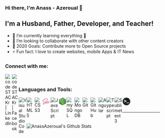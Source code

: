 ### Hi there, I'm Anass - Azeroual 👋

## I'm a Husband, Father, Developer, and Teacher!
- 🌱 I’m currently learning everything 🤣
- 👯 I’m looking to collaborate with other content creators
- 🥅 2020 Goals: Contribute more to Open Source projects
- ⚡ Fun fact: I love to create websites, mobile Apps & IT News

### Connect with me:

[<img align="left" alt="codeSTACKr | LinkedIn" width="22px" src="https://cdn.jsdelivr.net/npm/simple-icons@v3/icons/linkedin.svg" />][linkedin]
[<img align="left" alt="codeSTACKr | Facebook" width="22px" src="https://cdn.jsdelivr.net/npm/simple-icons@3.4.0/icons/facebook.svg" />][facebook]

<br />

### Languages and Tools:

[<img align="left" alt="Visual Studio Code" width="26px" src="https://cdn.jsdelivr.net/npm/simple-icons@3.4.0/icons/visualstudiocode.svg" />][linkedin]
[<img align="left" alt="HTML5" width="26px" src="https://cdn.jsdelivr.net/npm/simple-icons@3.4.0/icons/html5.svg" />][linkedin]
[<img align="left" alt="CSS3" width="26px" src="https://cdn.jsdelivr.net/npm/simple-icons@3.4.0/icons/css3.svg" />][linkedin]
[<img align="left" alt="Sass" width="26px" src="https://raw.githubusercontent.com/github/explore/80688e429a7d4ef2fca1e82350fe8e3517d3494d/topics/sass/sass.png" />][linkedin]
[<img align="left" alt="JavaScript" width="26px" src="https://cdn.jsdelivr.net/npm/simple-icons@3.4.0/icons/javascript.svg" />][linkedin]
[<img align="left" alt="Nodejs" width="26px" src="https://raw.githubusercontent.com/github/explore/80688e429a7d4ef2fca1e82350fe8e3517d3494d/topics/nodejs/nodejs.png" />][linkedin]
[<img align="left" alt="mySQL" width="26px" src="https://cdn.jsdelivr.net/npm/simple-icons@3.4.0/icons/mysql.svg" />][linkedin]
[<img align="left" alt="MongoDB" width="26px" src="https://cdn.jsdelivr.net/npm/simple-icons@3.4.0/icons/mongodb.svg" />][linkedin]
[<img align="left" alt="Git" width="26px" src="https://cdn.jsdelivr.net/npm/simple-icons@3.4.0/icons/git.svg" />][linkedin]
[<img align="left" alt="GitHub" width="26px" src="https://cdn.jsdelivr.net/npm/simple-icons@3.4.0/icons/github.svg" />][linkedin]
[<img align="left" alt="Angular" width="26px" src="https://cdn.jsdelivr.net/npm/simple-icons@3.4.0/icons/angular.svg" />][linkedin]
[<img align="left" alt="Typescript" width="26px" src="https://cdn.jsdelivr.net/npm/simple-icons@3.4.0/icons/typescript.svg" />][linkedin]
[<img align="left" alt="Sublimetext 3" width="26px" src="https://cdn.jsdelivr.net/npm/simple-icons@3.4.0/icons/sublimetext.svg" />][linkedin]
[<img align="left" alt="Terminal" width="26px" src="https://raw.githubusercontent.com/github/explore/80688e429a7d4ef2fca1e82350fe8e3517d3494d/topics/terminal/terminal.png" />][linkedin]

<br />
<br />

---

<!--### 📺 Latest YouTube Videos-->
<!-- YOUTUBE:START -->
<!--- [GSAP Typing Animation | Tween & Timeline Basics (2020)](https://www.youtube.com/watch?v=ZT66N5hBiCE)-->
<!--- [Next Level GitHub Profile README (NEW) | How To Create An Amazing Profile ReadMe With GitHub Actions](https://www.youtube.com/watch?v=ECuqb5Tv9qI)-->
<!--- [There's more to CONSOLE than .log( ) | Things you didn't know console could do!!](https://www.youtube.com/watch?v=_-bHhEGcDiQ)-->
<!--- [Simple React.js User Login Authentication | Auth0](https://www.youtube.com/watch?v=MqczHS3Z2bc)-->
<!--- [Top 10 VS Code Updates You Don't Know About!! (July 2020)](https://www.youtube.com/watch?v=WHBQ1szkhtI)-->
<!-- YOUTUBE:END -->

<!-- --- -->

<!-- ### 📕 Latest Blog Posts -->
<!-- BLOG-POST-LIST:START -->
<!-- - [Microinteractions: Password Validation Animation](https://dev.to/codestackr/microinteractions-password-validation-animation-5629) -->
<!-- - [Notion + YouTube - A Powerful Combination for Productivity](https://dev.to/codestackr/notion-youtube-a-powerful-combination-for-productivity-1def) -->
<!-- - [Regular Expressions (RegEx) Crash Course](https://dev.to/codestackr/regular-expressions-regex-crash-course-248n)
- [Emmet Part 2 - Advanced](https://dev.to/codestackr/emmet-part-2-advanced-4c65)
- [Deno 1.0 Released! (Easy) REST API Example](https://dev.to/codestackr/deno-1-0-released-easy-rest-api-example-2fbl) -->
<!-- BLOG-POST-LIST:END -->

<!-- --- -->

<img align="left" alt="AnassAzeroual's Github Stats" src="https://realtimechatapp.vercel.app/api?username=anuraghazra&show_icons=true&theme=radical" />

[facebook]: https://www.facebook.com/anass.azeroual.79?ref=bookmarks
[linkedin]: https://www.linkedin.com/in/anass-azeroual
